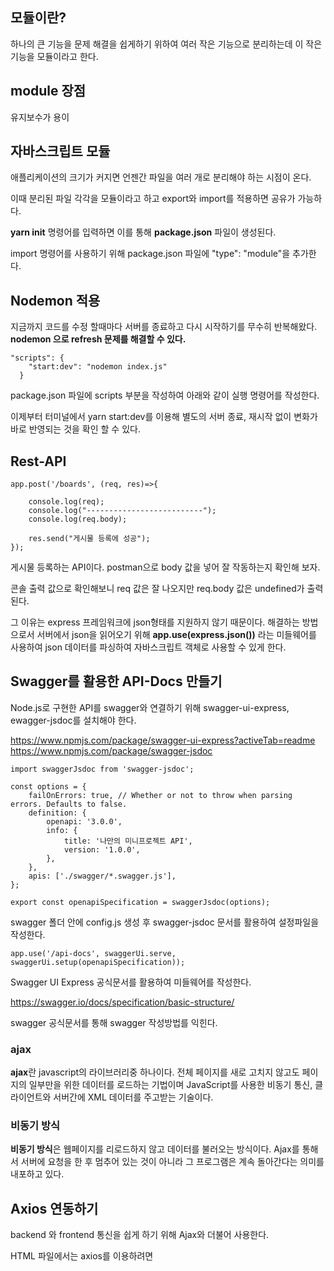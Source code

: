## 모듈이란?
하나의 큰 기능을 문제 해결을 쉽게하기 위하여 여러 작은 기능으로 분리하는데 이 작은 기능을 모듈이라고 한다. 

## module 장점
유지보수가 용이

## 자바스크립트 모듈
애플리케이션의 크기가 커지면 언젠간 파일을 여러 개로 분리해야 하는 시점이 온다. 

이때 분리된 파일 각각을 모듈이라고 하고  export와 import를 적용하면 공유가 가능하다.

**yarn init** 명령어를 입력하면 이를 통해 **package.json** 파일이 생성된다. 

import  명령어를 사용하기 위해 package.json 파일에 "type": "module"을 추가한다.

## Nodemon 적용
지금까지 코드를 수정 할때마다 서버를 종료하고 다시 시작하기를 무수히 반복해왔다. __nodemon 으로 refresh 문제를 해결할 수 있다.__
```
"scripts": {
    "start:dev": "nodemon index.js"
  }
```
package.json 파일에 scripts 부분을 작성하여 아래와 같이 실행 명령어를 작성한다. 

이제부터 터미널에서 yarn start:dev를 이용해 별도의 서버 종료, 재시작 없이 변화가 바로 반영되는 것을 확인 할 수 있다.

## Rest-API
```
app.post('/boards', (req, res)=>{

    console.log(req);
    console.log("--------------------------");
    console.log(req.body);

    res.send("게시물 등록에 성공");
});
```
게시물 등록하는 API이다. postman으로 body 값을 넣어 잘 작동하는지 확인해 보자.

콘솔 출력 값으로 확인해보니 req 값은 잘 나오지만 req.body 값은 undefined가 출력된다. 

그 이유는 express 프레임워크에 json형태를 지원하지 않기 때문이다. 해결하는 방법으로서 서버에서 json을 읽어오기 위해 **app.use(express.json())** 라는 미들웨어를 사용하여 json 데이터를 파싱하여 자바스크립트 객체로 사용할 수 있게 한다.

## Swagger를 활용한 API-Docs 만들기
Node.js로 구현한 API를 swagger와 연결하기 위해 swagger-ui-express, ewagger-jsdoc를 설치해야 한다. 

https://www.npmjs.com/package/swagger-ui-express?activeTab=readme
https://www.npmjs.com/package/swagger-jsdoc


```
import swaggerJsdoc from 'swagger-jsdoc';

const options = {
    failOnErrors: true, // Whether or not to throw when parsing errors. Defaults to false.
    definition: {
        openapi: '3.0.0',
        info: {
            title: '나만의 미니프로젝트 API',
            version: '1.0.0',
        },
    },
    apis: ['./swagger/*.swagger.js'],
};

export const openapiSpecification = swaggerJsdoc(options);
```

swagger 폴더 안에 config.js 생성 후 swagger-jsdoc 문서를 활용하여 설정파일을 작성한다.

```
app.use('/api-docs', swaggerUi.serve, swaggerUi.setup(openapiSpecification));
```
Swagger UI Express 공식문서를 활용하여 미들웨어를 작성한다.

https://swagger.io/docs/specification/basic-structure/

swagger 공식문서를 통해 swagger 작성방법를 익힌다.





### ajax
**ajax**란 javascript의 라이브러리중 하나이다. 전체 페이지를 새로 고치지 않고도 페이지의 일부만을 위한 데이터를 로드하는 기법이며 JavaScript를 사용한 비동기 통신, 클라이언트와 서버간에 XML 데이터를 주고받는 기술이다.

### 비동기 방식
**비동기 방식**은 웹페이지를 리로드하지 않고 데이터를 불러오는 방식이다. Ajax를 통해서 서버에 요청을 한 후 멈추어 있는 것이 아니라 그 프로그램은 계속 돌아간다는 의미를 내포하고 있다.

## Axios 연동하기
backend 와 frontend 통신을 쉽게 하기 위해 Ajax와 더불어 사용한다.

HTML 파일에서는 axios를 이용하려면 <script> 태그를 사용해서 다운 받는 방법이 있다. 이러한 방식을 CDN(Contents Delevery Network)이라고 부른다.

```
 <script src="https://cdn.jsdelivr.net/npm/axios/dist/axios.min.js"></script>
```

## CORS 란?
Cross-Origin Resource Sharing의 약자로 리소스를 요청하는 cross-origin HTTP 요청 방식이다. Origin의 Resource에 공유할 때 안전한지 판단하기 위해 브라우저가 서버와 통신하는 방법이다. 권한을 HTTP Header에 넣어 부여한다. Header에 권한 부여가 없는 경우 요청이 제한된다.

## CORS 문제 해결하기
CORS 에러를 해결하기 위해 직접 응답 헤더에 Origin을 적어주는 방식도 가능하지만, 조금 더 간편한 cors 미들웨어 라이브러리를 설치하도록 한다. (yarn add cors)

app.use(cors()) 같이 입력해주면 모든 origin에서 들어오는 요청을 허용하게 된다.

추후, 보안과 관련해 특정 origin만을 허용해야 한다면, app.use(cors({origin: })) 과 같이 작성하여 특정 origin만을 허용하도록 설정 할 수 있다.

## 환경변수 분리
github 같은 공유 저장소에 본인만의 key값이 올라가게되면 도용 위험이 발생하기 때문에 환경변수로 분리하여 관리해주어야 한다.

환경변수 파일을 읽어오기 위해 라이브를 설치해주어야한다. 

yarn add dotenv

index.js 파일로 이동하여 설치된 dotenv를 import 해오는 코드를 추가한다. 

import 'dotenv/config'

process.env 라는 명령어를 사용하여 변수를 선언하게 되면 해당 명령어가 .env의 파일의 키값을 찾아 읽어준다.

## 인증 번호 전송 API 만들어보기
외부 API Coolsms 을 활용하여 문자로 인증하는 API를 만들어 보겠다.

yarn add coolsms-node-sdk 설치를 해준다.
https://console.coolsms.co.kr/sdk
https://www.npmjs.com/package/coolsms-node-sdk

공식문서를 통해 coolsms 연동하는 코드를 작성해 보자.

